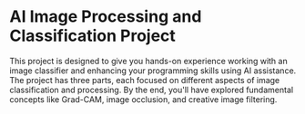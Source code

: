 # AI Image Processing and Classification Project

This project is designed to give you hands-on experience working with an image classifier and enhancing your programming skills using AI assistance. The project has three parts, each focused on different aspects of image classification and processing. By the end, you'll have explored fundamental concepts like Grad-CAM, image occlusion, and creative image filtering.